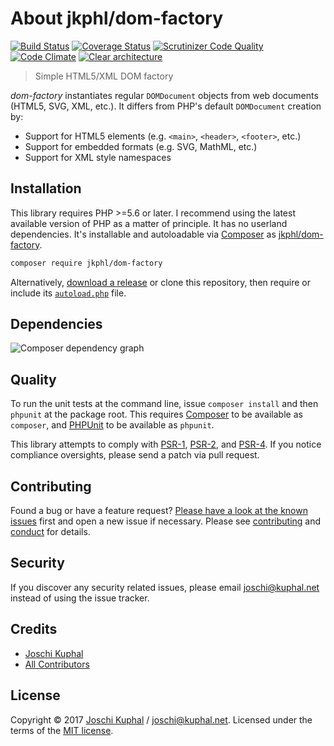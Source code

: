 # About jkphl/dom-factory

[![Build Status][travis-image]][travis-url] [![Coverage Status][coveralls-image]][coveralls-url] [![Scrutinizer Code Quality][scrutinizer-image]][scrutinizer-url] [![Code Climate][codeclimate-image]][codeclimate-url]  [![Clear architecture][clear-architecture-image]][clear-architecture-url]

> Simple HTML5/XML DOM factory

*dom-factory* instantiates regular `DOMDocument` objects from web documents (HTML5, SVG, XML, etc.). It differs from PHP's default `DOMDocument` creation by:

* Support for HTML5 elements (e.g. `<main>`, `<header>`, `<footer>`, etc.)
* Support for embedded formats (e.g. SVG, MathML, etc.)
* Support for XML style namespaces

## Installation

This library requires PHP >=5.6 or later. I recommend using the latest available version of PHP as a matter of principle. It has no userland dependencies. It's installable and autoloadable via [Composer](https://getcomposer.org/) as [jkphl/dom-factory](https://packagist.org/packages/jkphl/dom-factory).
        
```bash
composer require jkphl/dom-factory
```

Alternatively, [download a release](https://github.com/jkphl/dom-factory/releases) or clone this repository, then require or include its [`autoload.php`](autoload.php) file.

## Dependencies

![Composer dependency graph](https://rawgit.com/jkphl/dom-factory/master/doc/dependencies.svg)

## Quality

To run the unit tests at the command line, issue `composer install` and then `phpunit` at the package root. This requires [Composer](http://getcomposer.org/) to be available as `composer`, and [PHPUnit](http://phpunit.de/manual/) to be available as `phpunit`.

This library attempts to comply with [PSR-1][], [PSR-2][], and [PSR-4][]. If you notice compliance oversights, please send a patch via pull request.

## Contributing

Found a bug or have a feature request? [Please have a look at the known issues](https://github.com/jkphl/dom-factory/issues) first and open a new issue if necessary. Please see [contributing](CONTRIBUTING.md) and [conduct](CONDUCT.md) for details.

## Security

If you discover any security related issues, please email joschi@kuphal.net instead of using the issue tracker.

## Credits

- [Joschi Kuphal][author-url]
- [All Contributors](../../contributors)

## License

Copyright © 2017 [Joschi Kuphal][author-url] / joschi@kuphal.net. Licensed under the terms of the [MIT license](LICENSE).


[travis-image]: https://secure.travis-ci.org/jkphl/dom-factory.svg
[travis-url]: https://travis-ci.org/jkphl/dom-factory
[coveralls-image]: https://coveralls.io/repos/jkphl/dom-factory/badge.svg?branch=master&service=github
[coveralls-url]: https://coveralls.io/github/jkphl/dom-factory?branch=master
[scrutinizer-image]: https://scrutinizer-ci.com/g/jkphl/dom-factory/badges/quality-score.png?b=master
[scrutinizer-url]: https://scrutinizer-ci.com/g/jkphl/dom-factory/?branch=master
[codeclimate-image]: https://lima.codeclimate.com/github/jkphl/dom-factory/badges/gpa.svg
[codeclimate-url]: https://lima.codeclimate.com/github/jkphl/dom-factory

[clear-architecture-image]: https://img.shields.io/badge/Clear%20Architecture-%E2%9C%94-brightgreen.svg
[clear-architecture-url]: https://github.com/jkphl/clear-architecture
[author-url]: https://jkphl.is
[PSR-1]: https://github.com/php-fig/fig-standards/blob/master/accepted/PSR-1-basic-coding-standard.md
[PSR-2]: https://github.com/php-fig/fig-standards/blob/master/accepted/PSR-2-coding-style-guide.md
[PSR-4]: https://github.com/php-fig/fig-standards/blob/master/accepted/PSR-4-autoloader.md

